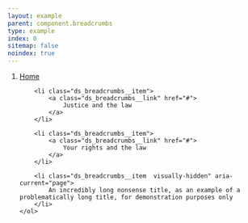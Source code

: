 ```yaml
---
layout: example
parent: component.breadcrumbs
type: example
index: 0
sitemap: false
noindex: true
---
```


<nav aria-label="Breadcrumb">
    <ol class="ds_breadcrumbs">
        <li class="ds_breadcrumbs__item">
            <a class="ds_breadcrumbs__link" href="#">
                Home
            </a>
        </li>
        
        <li class="ds_breadcrumbs__item">
            <a class="ds_breadcrumbs__link" href="#">
                Justice and the law
            </a>
        </li>
        
        <li class="ds_breadcrumbs__item">
            <a class="ds_breadcrumbs__link" href="#">
                Your rights and the law
            </a>
        </li>

        <li class="ds_breadcrumbs__item  visually-hidden" aria-current="page">
            An incredibly long nonsense title, as an example of a problematically long title, for demonstration purposes only
        </li>
    </ol>
</nav>
